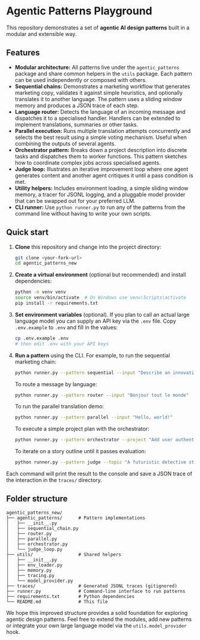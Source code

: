 # Agentic Patterns Playground

This repository demonstrates a set of **agentic AI design patterns** built in a
modular and extensible way. 

## Features

* **Modular architecture:** All patterns live under the `agentic_patterns` package
  and share common helpers in the `utils` package.  Each pattern can be used
  independently or composed with others.
* **Sequential chains:** Demonstrates a marketing workflow that generates
  marketing copy, validates it against simple heuristics, and optionally
  translates it to another language.  The pattern uses a sliding window
  memory and produces a JSON trace of each step.
* **Language router:** Detects the language of an incoming message and
  dispatches it to a specialised handler.  Handlers can be extended to
  implement translations, summaries or other tasks.
* **Parallel execution:** Runs multiple translation attempts concurrently and
  selects the best result using a simple voting mechanism.  Useful when
  combining the outputs of several agents.
* **Orchestrator pattern:** Breaks down a project description into discrete
  tasks and dispatches them to worker functions.  This pattern sketches how
  to coordinate complex jobs across specialised agents.
* **Judge loop:** Illustrates an iterative improvement loop where one agent
  generates content and another agent critiques it until a pass condition is
  met.
* **Utility helpers:** Includes environment loading, a simple sliding window
  memory, a tracer for JSONL logging, and a pluggable model provider that can
  be swapped out for your preferred LLM.
* **CLI runner:** Use `python runner.py` to run any of the patterns from the
  command line without having to write your own scripts.

## Quick start

1. **Clone** this repository and change into the project directory:

   ```bash
   git clone <your-fork-url>
   cd agentic_patterns_new
   ```

2. **Create a virtual environment** (optional but recommended) and install
   dependencies:

   ```bash
   python -m venv venv
   source venv/bin/activate  # On Windows use venv\Scripts\activate
   pip install -r requirements.txt
   ```

3. **Set environment variables** (optional).  If you plan to call an actual
   large language model you can supply an API key via the `.env` file.  Copy
   `.env.example` to `.env` and fill in the values:

   ```bash
   cp .env.example .env
   # then edit .env with your API keys
   ```

4. **Run a pattern** using the CLI.  For example, to run the sequential
   marketing chain:

   ```bash
   python runner.py --pattern sequential --input "Describe an innovative AI product" --target_language es
   ```

   To route a message by language:

   ```bash
   python runner.py --pattern router --input "Bonjour tout le monde"
   ```

   To run the parallel translation demo:

   ```bash
   python runner.py --pattern parallel --input "Hello, world!"
   ```

   To execute a simple project plan with the orchestrator:

   ```bash
   python runner.py --pattern orchestrator --project "Add user authentication and update the UI"
   ```

   To iterate on a story outline until it passes evaluation:

   ```bash
   python runner.py --pattern judge --topic "A futuristic detective story"
   ```

Each command will print the result to the console and save a JSON trace of the
interaction in the `traces/` directory.

## Folder structure

```
agentic_patterns_new/
├── agentic_patterns/      # Pattern implementations
│   ├── __init__.py
│   ├── sequential_chain.py
│   ├── router.py
│   ├── parallel.py
│   ├── orchestrator.py
│   └── judge_loop.py
├── utils/                 # Shared helpers
│   ├── __init__.py
│   ├── env_loader.py
│   ├── memory.py
│   ├── tracing.py
│   └── model_provider.py
├── traces/                # Generated JSONL traces (gitignored)
├── runner.py              # Command‑line interface to run patterns
├── requirements.txt       # Python dependencies
└── README.md              # This file
```

We hope this improved structure provides a solid foundation for exploring
agentic design patterns.  Feel free to extend the modules, add new patterns or
integrate your own large language model via the `utils.model_provider` hook.
